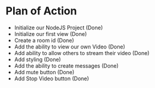 # Plan of Action

- Initialize our NodeJS Project (Done)
- Initialize our first view (Done)
- Create a room id (Done)
- Add the ability to view our own Video (Done)
- Add ability to allow others to stream their video (Done)
- Add styling (Done)
- Add the ability to create messages (Done)
- Add mute button (Done)
- Add Stop Video button (Done)

